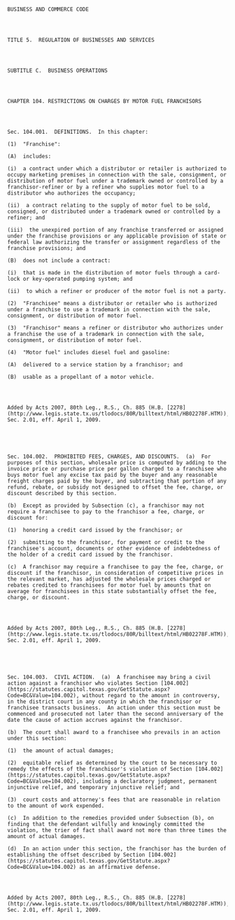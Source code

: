﻿
    
    
    	
    					
    
    
    BUSINESS AND COMMERCE CODE
    
      
    
    
    TITLE 5.  REGULATION OF BUSINESSES AND SERVICES
    
      
    
    
    SUBTITLE C.  BUSINESS OPERATIONS
    
      
    
    
    CHAPTER 104. RESTRICTIONS ON CHARGES BY MOTOR FUEL FRANCHISORS
    
      
    
    
    Sec. 104.001.  DEFINITIONS.  In this chapter:
    
    (1)  "Franchise":
    
    (A)  includes:
    
    (i)  a contract under which a distributor or retailer is authorized to occupy marketing premises in connection with the sale, consignment, or distribution of motor fuel under a trademark owned or controlled by a franchisor-refiner or by a refiner who supplies motor fuel to a distributor who authorizes the occupancy;
    
    (ii)  a contract relating to the supply of motor fuel to be sold, consigned, or distributed under a trademark owned or controlled by a refiner; and
    
    (iii)  the unexpired portion of any franchise transferred or assigned under the franchise provisions or any applicable provision of state or federal law authorizing the transfer or assignment regardless of the franchise provisions; and
    
    (B)  does not include a contract:
    
    (i)  that is made in the distribution of motor fuels through a card-lock or key-operated pumping system; and
    
    (ii)  to which a refiner or producer of the motor fuel is not a party.
    
    (2)  "Franchisee" means a distributor or retailer who is authorized under a franchise to use a trademark in connection with the sale, consignment, or distribution of motor fuel.
    
    (3)  "Franchisor" means a refiner or distributor who authorizes under a franchise the use of a trademark in connection with the sale, consignment, or distribution of motor fuel.
    
    (4)  "Motor fuel" includes diesel fuel and gasoline:
    
    (A)  delivered to a service station by a franchisor; and
    
    (B)  usable as a propellant of a motor vehicle.
    
    
    
    
    Added by Acts 2007, 80th Leg., R.S., Ch. 885 (H.B. [2278](http://www.legis.state.tx.us/tlodocs/80R/billtext/html/HB02278F.HTM)), Sec. 2.01, eff. April 1, 2009.
    
    
    
    
    
    Sec. 104.002.  PROHIBITED FEES, CHARGES, AND DISCOUNTS.  (a)  For purposes of this section, wholesale price is computed by adding to the invoice price or purchase price per gallon charged to a franchisee who buys motor fuel any excise tax paid by the buyer and any reasonable freight charges paid by the buyer, and subtracting that portion of any refund, rebate, or subsidy not designed to offset the fee, charge, or discount described by this section.
    
    (b)  Except as provided by Subsection (c), a franchisor may not require a franchisee to pay to the franchisor a fee, charge, or discount for:
    
    (1)  honoring a credit card issued by the franchisor; or
    
    (2)  submitting to the franchisor, for payment or credit to the franchisee's account, documents or other evidence of indebtedness of the holder of a credit card issued by the franchisor.
    
    (c)  A franchisor may require a franchisee to pay the fee, charge, or discount if the franchisor, in consideration of competitive prices in the relevant market, has adjusted the wholesale prices charged or rebates credited to franchisees for motor fuel by amounts that on average for franchisees in this state substantially offset the fee, charge, or discount.
    
    
    
    
    Added by Acts 2007, 80th Leg., R.S., Ch. 885 (H.B. [2278](http://www.legis.state.tx.us/tlodocs/80R/billtext/html/HB02278F.HTM)), Sec. 2.01, eff. April 1, 2009.
    
    
    
    
    
    Sec. 104.003.  CIVIL ACTION.  (a)  A franchisee may bring a civil action against a franchisor who violates Section [104.002](https://statutes.capitol.texas.gov/GetStatute.aspx?Code=BC&Value=104.002), without regard to the amount in controversy, in the district court in any county in which the franchisor or franchisee transacts business.  An action under this section must be commenced and prosecuted not later than the second anniversary of the date the cause of action accrues against the franchisor.
    
    (b)  The court shall award to a franchisee who prevails in an action under this section:
    
    (1)  the amount of actual damages;
    
    (2)  equitable relief as determined by the court to be necessary to remedy the effects of the franchisor's violation of Section [104.002](https://statutes.capitol.texas.gov/GetStatute.aspx?Code=BC&Value=104.002), including a declaratory judgment, permanent injunctive relief, and temporary injunctive relief; and
    
    (3)  court costs and attorney's fees that are reasonable in relation to the amount of work expended.
    
    (c)  In addition to the remedies provided under Subsection (b), on finding that the defendant wilfully and knowingly committed the violation, the trier of fact shall award not more than three times the amount of actual damages.
    
    (d)  In an action under this section, the franchisor has the burden of establishing the offset described by Section [104.002](https://statutes.capitol.texas.gov/GetStatute.aspx?Code=BC&Value=104.002) as an affirmative defense.
    
    
    
    
    Added by Acts 2007, 80th Leg., R.S., Ch. 885 (H.B. [2278](http://www.legis.state.tx.us/tlodocs/80R/billtext/html/HB02278F.HTM)), Sec. 2.01, eff. April 1, 2009.
    
    
    
    
    				
